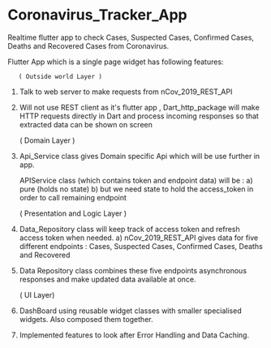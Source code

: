 # Coronavirus_Tracker_App
Realtime flutter app to check  Cases, Suspected Cases, Confirmed Cases, Deaths and Recovered Cases from Coronavirus. 


Flutter App which is a single page widget has following features: 

       ( Outside world Layer )
1.  Talk to web server to make requests from nCov_2019_REST_API     
2.  Will not use REST client as it's flutter app , Dart_http_package will make HTTP requests directly in Dart and process incoming       responses so that extracted data can be shown on screen
 
       ( Domain Layer )
3. Api_Service class gives Domain specific Api which will be use further in app.

     APIService class (which contains token and endpoint data)  will be  :
    a)  pure (holds no state)
    b) but we need state to hold the access_token in order to call remaining endpoint

      ( Presentation and Logic Layer ) 
 4.  Data_Repository class will keep track of access token and refresh access token when needed.
     a) nCov_2019_REST_API gives data for five different endpoints : Cases, Suspected Cases, Confirmed Cases, Deaths and Recovered 
  
 5. Data Repository class combines these five endpoints asynchronous responses and make updated data available at once.
 
      (  UI Layer)
 6. DashBoard using reusable widget classes with smaller specialised widgets. Also composed them together.
 
 
 7. Implemented features to look after Error Handling and Data Caching.
  

